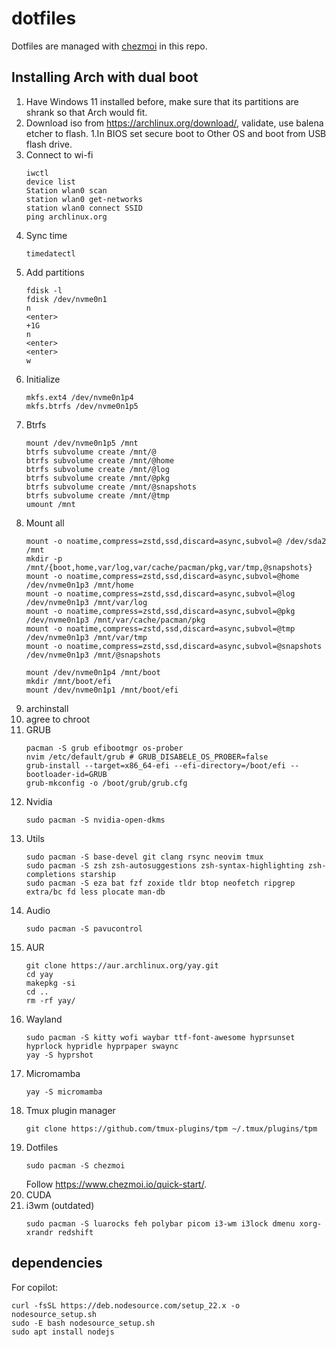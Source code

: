 # dotfiles

Dotfiles are managed with [chezmoi](https://www.chezmoi.io/) in this repo.

## Installing Arch with dual boot
1. Have Windows 11 installed before, make sure that its partitions are shrank so that Arch would fit.
1. Download iso from https://archlinux.org/download/, validate, use balena etcher to flash.
1.In BIOS set secure boot to Other OS and boot from USB flash drive.
1. Connect to wi-fi
    ```
    iwctl
    device list
    Station wlan0 scan
    station wlan0 get-networks
    station wlan0 connect SSID
    ping archlinux.org
    ```
1. Sync time
    ```
    timedatectl
    ```
1. Add partitions
    ```
    fdisk -l
    fdisk /dev/nvme0n1
    n
    <enter>
    +1G
    n
    <enter>
    <enter>
    w
    ```
1. Initialize
    ```
    mkfs.ext4 /dev/nvme0n1p4
    mkfs.btrfs /dev/nvme0n1p5
    ```
1. Btrfs
    ```
    mount /dev/nvme0n1p5 /mnt
    btrfs subvolume create /mnt/@
    btrfs subvolume create /mnt/@home
    btrfs subvolume create /mnt/@log
    btrfs subvolume create /mnt/@pkg
    btrfs subvolume create /mnt/@snapshots
    btrfs subvolume create /mnt/@tmp
    umount /mnt
    ```
1. Mount all
    ```
    mount -o noatime,compress=zstd,ssd,discard=async,subvol=@ /dev/sda2 /mnt
    mkdir -p /mnt/{boot,home,var/log,var/cache/pacman/pkg,var/tmp,@snapshots}
    mount -o noatime,compress=zstd,ssd,discard=async,subvol=@home /dev/nvme0n1p3 /mnt/home
    mount -o noatime,compress=zstd,ssd,discard=async,subvol=@log /dev/nvme0n1p3 /mnt/var/log
    mount -o noatime,compress=zstd,ssd,discard=async,subvol=@pkg /dev/nvme0n1p3 /mnt/var/cache/pacman/pkg
    mount -o noatime,compress=zstd,ssd,discard=async,subvol=@tmp /dev/nvme0n1p3 /mnt/var/tmp
    mount -o noatime,compress=zstd,ssd,discard=async,subvol=@snapshots /dev/nvme0n1p3 /mnt/@snapshots

    mount /dev/nvme0n1p4 /mnt/boot
    mkdir /mnt/boot/efi
    mount /dev/nvme0n1p1 /mnt/boot/efi
    ```
1. archinstall
1. agree to chroot
1. GRUB
    ```
    pacman -S grub efibootmgr os-prober
    nvim /etc/default/grub # GRUB_DISABELE_OS_PROBER=false
    grub-install --target=x86_64-efi --efi-directory=/boot/efi --bootloader-id=GRUB
    grub-mkconfig -o /boot/grub/grub.cfg
    ```
1. Nvidia
   ```
   sudo pacman -S nvidia-open-dkms
   ```
1. Utils
    ```
    sudo pacman -S base-devel git clang rsync neovim tmux
    sudo pacman -S zsh zsh-autosuggestions zsh-syntax-highlighting zsh-completions starship
    sudo pacman -S eza bat fzf zoxide tldr btop neofetch ripgrep extra/bc fd less plocate man-db
    ```
1. Audio
    ```
    sudo pacman -S pavucontrol
    ``` 
1. AUR
   ```
   git clone https://aur.archlinux.org/yay.git
   cd yay
   makepkg -si
   cd ..
   rm -rf yay/
   ```
1. Wayland
    ```
    sudo pacman -S kitty wofi waybar ttf-font-awesome hyprsunset hyprlock hypridle hyprpaper swaync
    yay -S hyprshot
    ```
1. Micromamba
   ```
   yay -S micromamba
   ```
1. Tmux plugin manager
   ```
   git clone https://github.com/tmux-plugins/tpm ~/.tmux/plugins/tpm
   ```
1. Dotfiles
   ```
   sudo pacman -S chezmoi
   ```
   Follow https://www.chezmoi.io/quick-start/.
1. CUDA
1. i3wm (outdated)
   ```
   sudo pacman -S luarocks feh polybar picom i3-wm i3lock dmenu xorg-xrandr redshift
   ```


## dependencies

For copilot:
```
curl -fsSL https://deb.nodesource.com/setup_22.x -o nodesource_setup.sh
sudo -E bash nodesource_setup.sh
sudo apt install nodejs
```
